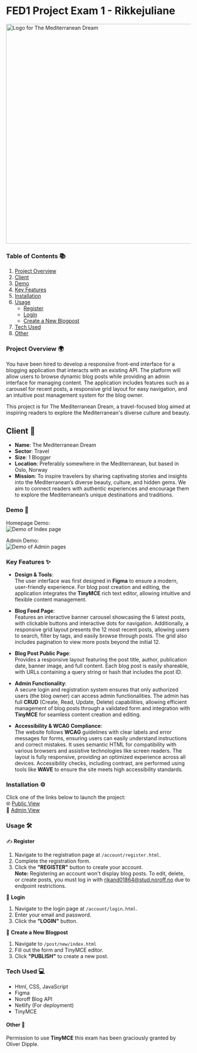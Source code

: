 # FED1 Project Exam 1 - Rikkejuliane
<img src="https://github.com/user-attachments/assets/c74b44c8-cf85-4030-87a3-b8e97baff852" alt="Logo for The Mediterranean Dream" width="600px">

### Table of Contents 📚    
1. [Project Overview](#project-overview)
2. [Client](#client)
3. [Demo](#demo)
4. [Key Features](#key-features)
5. [Installation](#installation)
6. [Usage](#usage)
    - [Register](#register)
    - [Login](#login)
    - [Create a New Blogpost](#create-a-new-blogpost)
7. [Tech Used](#tech-used-)
8. [Other](#other)


### Project Overview 🌍  
You have been hired to develop a responsive front-end interface for a blogging application that interacts with an existing API. The platform will allow users to browse dynamic blog posts while providing an admin interface for managing content. The application includes features such as a carousel for recent posts, a responsive grid layout for easy navigation, and an intuitive post management system for the blog owner.

This project is for The Mediterranean Dream, a travel-focused blog aimed at inspiring readers to explore the Mediterranean's diverse culture and beauty.


## Client 🌴  
*  **Name**: The Mediterranean Dream
* **Sector**: Travel
* **Size**: 1 Blogger
* **Location**: Preferably somewhere in the Mediterranean, but based in Oslo, Norway
* **Mission**: To inspire travelers by sharing captivating stories and insights into the Mediterranean’s diverse beauty, culture, and hidden gems. We aim to connect readers with authentic experiences and encourage them to explore the Mediterranean’s unique destinations and traditions.


### Demo 🎥  
Homepage Demo:   
![Demo of Index page](https://github.com/user-attachments/assets/336e47f7-de04-4c87-872c-2ecc6acc9b1b)

Admin Demo:  
![Demo of Admin pages](https://github.com/user-attachments/assets/567142f5-dd12-4acb-b877-702804d6e23d)


### Key Features ✨  
* **Design & Tools**:  
  The user interface was first designed in **Figma** to ensure a modern, user-friendly experience. For blog post creation and editing, the application integrates the **TinyMCE** rich text editor, allowing intuitive and flexible content management.

* **Blog Feed Page**:  
  Features an interactive banner carousel showcasing the 6 latest posts, with clickable buttons and interactive dots for navigation. Additionally, a responsive grid layout presents the 12 most recent posts, allowing users to search, filter by tags, and easily browse through posts. The grid also includes pagination to view more posts beyond the initial 12.

* **Blog Post Public Page**:  
  Provides a responsive layout featuring the post title, author, publication date, banner image, and full content. Each blog post is easily shareable, with URLs containing a query string or hash that includes the post ID.

* **Admin Functionality**:  
  A secure login and registration system ensures that only authorized users (the blog owner) can access admin functionalities. The admin has full **CRUD** (Create, Read, Update, Delete) capabilities, allowing efficient management of blog posts through a validated form and integration with **TinyMCE** for seamless content creation and editing.

* **Accessibility & WCAG Compliance**:  
  The website follows **WCAG** guidelines with clear labels and error messages for forms, ensuring users can easily understand instructions and correct mistakes. It uses semantic HTML for compatibility with various browsers and assistive technologies like screen readers. The layout is fully responsive, providing an optimized experience across all devices. Accessibility checks, including contrast, are performed using tools like **WAVE** to ensure the site meets high accessibility standards.
  

### Installation ⚙️  
Click one of the links below to launch the project:  
🌐 [Public View](https://pe1-rikkejuliane.netlify.app/)  
🔐 [Admin View](https://pe1-rikkejuliane.netlify.app/account/login.html)

### Usage 🛠️  
✍️ **Register**  
1. Navigate to the registration page at `/account/register.html`.
2. Complete the registration form.
3. Click the **"REGISTER"** button to create your account.  
**Note:** Registering an account won't display blog posts. To edit, delete, or create posts, you must log in with rikand01864@stud.noroff.no due to endpoint restrictions.


🔑 **Login**  
1. Navigate to the login page at `/account/login.html`.
2. Enter your email and password.
3. Click the **"LOGIN"** button.


📝 **Create a New Blogpost**  
1. Navigate to `/post/new/index.html`
2. Fill out the form and TinyMCE editor.
3. Click **"PUBLISH"** to create a new post.


### Tech Used 💻  
* Html, CSS, JavaScript
* Figma
* Noroff Blog API
* Netlify (For deployment)
* TinyMCE


#### Other 📎  
Permission to use **TinyMCE** this exam has been graciously granted by Oliver Dipple.
